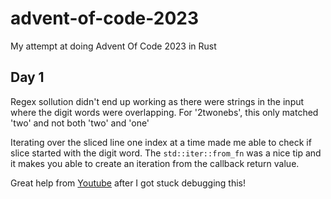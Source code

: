 # advent-of-code-2023

My attempt at doing Advent Of Code 2023 in Rust

## Day 1

Regex sollution didn't end up working as there were strings in the input where the digit words were overlapping.
For '2twonebs', this only matched 'two' and not both 'two' and 'one'

Iterating over the sliced line one index at a time made me able to check if slice started with the digit word.
The `std::iter::from_fn` was a nice tip and it makes you able to create an iteration from the callback return value.

Great help from [Youtube](https://www.youtube.com/watch?v=JOgQMjpGum0) after I got stuck debugging this!